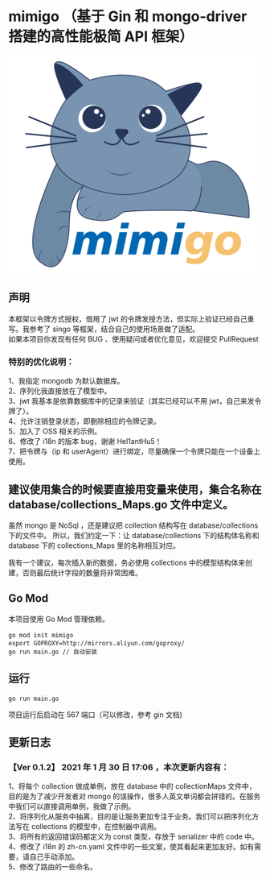 # mimigo （基于 Gin 和 mongo-driver 搭建的高性能极简 API 框架）

![avatar](static/mimigo.png)

## 声明

本框架以令牌方式授权，借用了 jwt 的令牌发授方法，但实际上验证已经自己重写。我参考了 singo 等框架，结合自己的使用场景做了适配。  
如果本项目你发现有任何 BUG 、使用疑问或者优化意见，欢迎提交 PullRequest

### 特别的优化说明：

1、我指定 mongodb 为默认数据库。  
2、序列化我直接放在了模型中。  
3、jwt 我基本是依靠数据库中的记录来验证（其实已经可以不用 jwt，自己来发令牌了）。  
4、允许注销登录状态，即删除相应的令牌记录。  
5、加入了 OSS 相关的示例。  
6、修改了 i18n 的版本 bug，谢谢 Hel1antHu5！  
7、把令牌与（ip 和 userAgent）进行绑定，尽量确保一个令牌只能在一个设备上使用。

## 建议使用集合的时候要直接用变量来使用，集合名称在 database/collections_Maps.go 文件中定义。

虽然 mongo 是 NoSql ，还是建议把 collection 结构写在 database/collections 下的文件中。
所以，我们约定一下：让 database/collections 下的结构体名称和 database 下的 collections_Maps 里的名称相互对应。

我有一个建议，每次插入新的数据，务必使用 collections 中的模型结构体来创建，否则最后统计字段的数量将非常困难。

## Go Mod

本项目使用 Go Mod 管理依赖。

```
go mod init mimigo
export GOPROXY=http://mirrors.aliyun.com/goproxy/
go run main.go // 自动安装
```

## 运行

```
go run main.go
```

项目运行后启动在 567 端口（可以修改，参考 gin 文档)

## 更新日志

### 【Ver 0.1.2】 2021 年 1 月 30 日 17:06 ，本次更新内容有：

1、将每个 collection 做成单例，放在 database 中的 collectionMaps 文件中，目的是为了减少开发者对 mongo 的误操作，很多人英文单词都会拼错的。在服务中我们可以直接调用单例，我做了示例。  
2、将序列化从服务中抽离，目的是让服务更加专注于业务。我们可以把序列化方法写在 collections 的模型中，在控制器中调用。  
3、将所有的返回错误码都定义为 const 类型，存放于 serializer 中的 code 中。  
4、修改了 i18n 的 zh-cn.yaml 文件中的一些文案，使其看起来更加友好。如有需要，请自己手动添加。  
5、修改了路由的一些命名。
